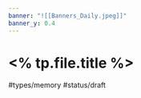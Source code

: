 ```yaml
---
banner: "![[Banners_Daily.jpeg]]"
banner_y: 0.4
---
```

# <% tp.file.title %>
#types/memory  #status/draft 

